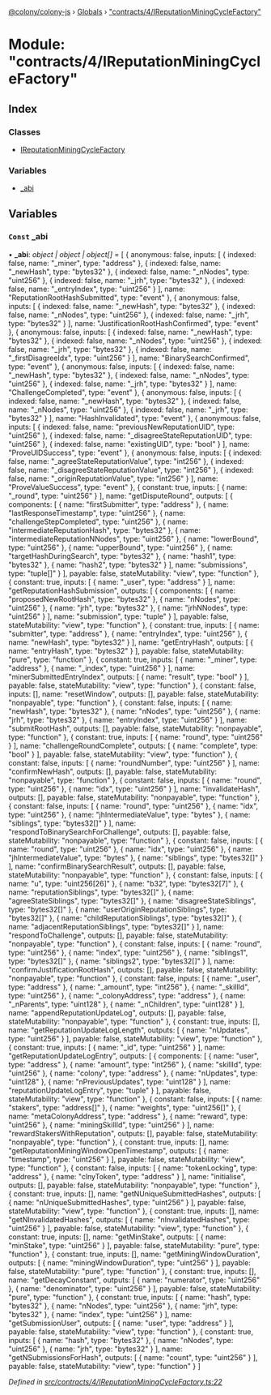 [@colony/colony-js](../README.md) › [Globals](../globals.md) › ["contracts/4/IReputationMiningCycleFactory"](_contracts_4_ireputationminingcyclefactory_.md)

# Module: "contracts/4/IReputationMiningCycleFactory"

## Index

### Classes

* [IReputationMiningCycleFactory](../classes/_contracts_4_ireputationminingcyclefactory_.ireputationminingcyclefactory.md)

### Variables

* [_abi](_contracts_4_ireputationminingcyclefactory_.md#const-_abi)

## Variables

### `Const` _abi

• **_abi**: *object | object | object[]* = [
  {
    anonymous: false,
    inputs: [
      {
        indexed: false,
        name: "_miner",
        type: "address"
      },
      {
        indexed: false,
        name: "_newHash",
        type: "bytes32"
      },
      {
        indexed: false,
        name: "_nNodes",
        type: "uint256"
      },
      {
        indexed: false,
        name: "_jrh",
        type: "bytes32"
      },
      {
        indexed: false,
        name: "_entryIndex",
        type: "uint256"
      }
    ],
    name: "ReputationRootHashSubmitted",
    type: "event"
  },
  {
    anonymous: false,
    inputs: [
      {
        indexed: false,
        name: "_newHash",
        type: "bytes32"
      },
      {
        indexed: false,
        name: "_nNodes",
        type: "uint256"
      },
      {
        indexed: false,
        name: "_jrh",
        type: "bytes32"
      }
    ],
    name: "JustificationRootHashConfirmed",
    type: "event"
  },
  {
    anonymous: false,
    inputs: [
      {
        indexed: false,
        name: "_newHash",
        type: "bytes32"
      },
      {
        indexed: false,
        name: "_nNodes",
        type: "uint256"
      },
      {
        indexed: false,
        name: "_jrh",
        type: "bytes32"
      },
      {
        indexed: false,
        name: "_firstDisagreeIdx",
        type: "uint256"
      }
    ],
    name: "BinarySearchConfirmed",
    type: "event"
  },
  {
    anonymous: false,
    inputs: [
      {
        indexed: false,
        name: "_newHash",
        type: "bytes32"
      },
      {
        indexed: false,
        name: "_nNodes",
        type: "uint256"
      },
      {
        indexed: false,
        name: "_jrh",
        type: "bytes32"
      }
    ],
    name: "ChallengeCompleted",
    type: "event"
  },
  {
    anonymous: false,
    inputs: [
      {
        indexed: false,
        name: "_newHash",
        type: "bytes32"
      },
      {
        indexed: false,
        name: "_nNodes",
        type: "uint256"
      },
      {
        indexed: false,
        name: "_jrh",
        type: "bytes32"
      }
    ],
    name: "HashInvalidated",
    type: "event"
  },
  {
    anonymous: false,
    inputs: [
      {
        indexed: false,
        name: "previousNewReputationUID",
        type: "uint256"
      },
      {
        indexed: false,
        name: "_disagreeStateReputationUID",
        type: "uint256"
      },
      {
        indexed: false,
        name: "existingUID",
        type: "bool"
      }
    ],
    name: "ProveUIDSuccess",
    type: "event"
  },
  {
    anonymous: false,
    inputs: [
      {
        indexed: false,
        name: "_agreeStateReputationValue",
        type: "int256"
      },
      {
        indexed: false,
        name: "_disagreeStateReputationValue",
        type: "int256"
      },
      {
        indexed: false,
        name: "_originReputationValue",
        type: "int256"
      }
    ],
    name: "ProveValueSuccess",
    type: "event"
  },
  {
    constant: true,
    inputs: [
      {
        name: "_round",
        type: "uint256"
      }
    ],
    name: "getDisputeRound",
    outputs: [
      {
        components: [
          {
            name: "firstSubmitter",
            type: "address"
          },
          {
            name: "lastResponseTimestamp",
            type: "uint256"
          },
          {
            name: "challengeStepCompleted",
            type: "uint256"
          },
          {
            name: "intermediateReputationHash",
            type: "bytes32"
          },
          {
            name: "intermediateReputationNNodes",
            type: "uint256"
          },
          {
            name: "lowerBound",
            type: "uint256"
          },
          {
            name: "upperBound",
            type: "uint256"
          },
          {
            name: "targetHashDuringSearch",
            type: "bytes32"
          },
          {
            name: "hash1",
            type: "bytes32"
          },
          {
            name: "hash2",
            type: "bytes32"
          }
        ],
        name: "submissions",
        type: "tuple[]"
      }
    ],
    payable: false,
    stateMutability: "view",
    type: "function"
  },
  {
    constant: true,
    inputs: [
      {
        name: "_user",
        type: "address"
      }
    ],
    name: "getReputationHashSubmission",
    outputs: [
      {
        components: [
          {
            name: "proposedNewRootHash",
            type: "bytes32"
          },
          {
            name: "nNodes",
            type: "uint256"
          },
          {
            name: "jrh",
            type: "bytes32"
          },
          {
            name: "jrhNNodes",
            type: "uint256"
          }
        ],
        name: "submission",
        type: "tuple"
      }
    ],
    payable: false,
    stateMutability: "view",
    type: "function"
  },
  {
    constant: true,
    inputs: [
      {
        name: "submitter",
        type: "address"
      },
      {
        name: "entryIndex",
        type: "uint256"
      },
      {
        name: "newHash",
        type: "bytes32"
      }
    ],
    name: "getEntryHash",
    outputs: [
      {
        name: "entryHash",
        type: "bytes32"
      }
    ],
    payable: false,
    stateMutability: "pure",
    type: "function"
  },
  {
    constant: true,
    inputs: [
      {
        name: "_miner",
        type: "address"
      },
      {
        name: "_index",
        type: "uint256"
      }
    ],
    name: "minerSubmittedEntryIndex",
    outputs: [
      {
        name: "result",
        type: "bool"
      }
    ],
    payable: false,
    stateMutability: "view",
    type: "function"
  },
  {
    constant: false,
    inputs: [],
    name: "resetWindow",
    outputs: [],
    payable: false,
    stateMutability: "nonpayable",
    type: "function"
  },
  {
    constant: false,
    inputs: [
      {
        name: "newHash",
        type: "bytes32"
      },
      {
        name: "nNodes",
        type: "uint256"
      },
      {
        name: "jrh",
        type: "bytes32"
      },
      {
        name: "entryIndex",
        type: "uint256"
      }
    ],
    name: "submitRootHash",
    outputs: [],
    payable: false,
    stateMutability: "nonpayable",
    type: "function"
  },
  {
    constant: true,
    inputs: [
      {
        name: "round",
        type: "uint256"
      }
    ],
    name: "challengeRoundComplete",
    outputs: [
      {
        name: "complete",
        type: "bool"
      }
    ],
    payable: false,
    stateMutability: "view",
    type: "function"
  },
  {
    constant: false,
    inputs: [
      {
        name: "roundNumber",
        type: "uint256"
      }
    ],
    name: "confirmNewHash",
    outputs: [],
    payable: false,
    stateMutability: "nonpayable",
    type: "function"
  },
  {
    constant: false,
    inputs: [
      {
        name: "round",
        type: "uint256"
      },
      {
        name: "idx",
        type: "uint256"
      }
    ],
    name: "invalidateHash",
    outputs: [],
    payable: false,
    stateMutability: "nonpayable",
    type: "function"
  },
  {
    constant: false,
    inputs: [
      {
        name: "round",
        type: "uint256"
      },
      {
        name: "idx",
        type: "uint256"
      },
      {
        name: "jhIntermediateValue",
        type: "bytes"
      },
      {
        name: "siblings",
        type: "bytes32[]"
      }
    ],
    name: "respondToBinarySearchForChallenge",
    outputs: [],
    payable: false,
    stateMutability: "nonpayable",
    type: "function"
  },
  {
    constant: false,
    inputs: [
      {
        name: "round",
        type: "uint256"
      },
      {
        name: "idx",
        type: "uint256"
      },
      {
        name: "jhIntermediateValue",
        type: "bytes"
      },
      {
        name: "siblings",
        type: "bytes32[]"
      }
    ],
    name: "confirmBinarySearchResult",
    outputs: [],
    payable: false,
    stateMutability: "nonpayable",
    type: "function"
  },
  {
    constant: false,
    inputs: [
      {
        name: "u",
        type: "uint256[26]"
      },
      {
        name: "b32",
        type: "bytes32[7]"
      },
      {
        name: "reputationSiblings",
        type: "bytes32[]"
      },
      {
        name: "agreeStateSiblings",
        type: "bytes32[]"
      },
      {
        name: "disagreeStateSiblings",
        type: "bytes32[]"
      },
      {
        name: "userOriginReputationSiblings",
        type: "bytes32[]"
      },
      {
        name: "childReputationSiblings",
        type: "bytes32[]"
      },
      {
        name: "adjacentReputationSiblings",
        type: "bytes32[]"
      }
    ],
    name: "respondToChallenge",
    outputs: [],
    payable: false,
    stateMutability: "nonpayable",
    type: "function"
  },
  {
    constant: false,
    inputs: [
      {
        name: "round",
        type: "uint256"
      },
      {
        name: "index",
        type: "uint256"
      },
      {
        name: "siblings1",
        type: "bytes32[]"
      },
      {
        name: "siblings2",
        type: "bytes32[]"
      }
    ],
    name: "confirmJustificationRootHash",
    outputs: [],
    payable: false,
    stateMutability: "nonpayable",
    type: "function"
  },
  {
    constant: false,
    inputs: [
      {
        name: "_user",
        type: "address"
      },
      {
        name: "_amount",
        type: "int256"
      },
      {
        name: "_skillId",
        type: "uint256"
      },
      {
        name: "_colonyAddress",
        type: "address"
      },
      {
        name: "_nParents",
        type: "uint128"
      },
      {
        name: "_nChildren",
        type: "uint128"
      }
    ],
    name: "appendReputationUpdateLog",
    outputs: [],
    payable: false,
    stateMutability: "nonpayable",
    type: "function"
  },
  {
    constant: true,
    inputs: [],
    name: "getReputationUpdateLogLength",
    outputs: [
      {
        name: "nUpdates",
        type: "uint256"
      }
    ],
    payable: false,
    stateMutability: "view",
    type: "function"
  },
  {
    constant: true,
    inputs: [
      {
        name: "_id",
        type: "uint256"
      }
    ],
    name: "getReputationUpdateLogEntry",
    outputs: [
      {
        components: [
          {
            name: "user",
            type: "address"
          },
          {
            name: "amount",
            type: "int256"
          },
          {
            name: "skillId",
            type: "uint256"
          },
          {
            name: "colony",
            type: "address"
          },
          {
            name: "nUpdates",
            type: "uint128"
          },
          {
            name: "nPreviousUpdates",
            type: "uint128"
          }
        ],
        name: "reputationUpdateLogEntry",
        type: "tuple"
      }
    ],
    payable: false,
    stateMutability: "view",
    type: "function"
  },
  {
    constant: false,
    inputs: [
      {
        name: "stakers",
        type: "address[]"
      },
      {
        name: "weights",
        type: "uint256[]"
      },
      {
        name: "metaColonyAddress",
        type: "address"
      },
      {
        name: "reward",
        type: "uint256"
      },
      {
        name: "miningSkillId",
        type: "uint256"
      }
    ],
    name: "rewardStakersWithReputation",
    outputs: [],
    payable: false,
    stateMutability: "nonpayable",
    type: "function"
  },
  {
    constant: true,
    inputs: [],
    name: "getReputationMiningWindowOpenTimestamp",
    outputs: [
      {
        name: "timestamp",
        type: "uint256"
      }
    ],
    payable: false,
    stateMutability: "view",
    type: "function"
  },
  {
    constant: false,
    inputs: [
      {
        name: "tokenLocking",
        type: "address"
      },
      {
        name: "clnyToken",
        type: "address"
      }
    ],
    name: "initialise",
    outputs: [],
    payable: false,
    stateMutability: "nonpayable",
    type: "function"
  },
  {
    constant: true,
    inputs: [],
    name: "getNUniqueSubmittedHashes",
    outputs: [
      {
        name: "nUniqueSubmittedHashes",
        type: "uint256"
      }
    ],
    payable: false,
    stateMutability: "view",
    type: "function"
  },
  {
    constant: true,
    inputs: [],
    name: "getNInvalidatedHashes",
    outputs: [
      {
        name: "nInvalidatedHashes",
        type: "uint256"
      }
    ],
    payable: false,
    stateMutability: "view",
    type: "function"
  },
  {
    constant: true,
    inputs: [],
    name: "getMinStake",
    outputs: [
      {
        name: "minStake",
        type: "uint256"
      }
    ],
    payable: false,
    stateMutability: "pure",
    type: "function"
  },
  {
    constant: true,
    inputs: [],
    name: "getMiningWindowDuration",
    outputs: [
      {
        name: "miningWindowDuration",
        type: "uint256"
      }
    ],
    payable: false,
    stateMutability: "pure",
    type: "function"
  },
  {
    constant: true,
    inputs: [],
    name: "getDecayConstant",
    outputs: [
      {
        name: "numerator",
        type: "uint256"
      },
      {
        name: "denominator",
        type: "uint256"
      }
    ],
    payable: false,
    stateMutability: "pure",
    type: "function"
  },
  {
    constant: true,
    inputs: [
      {
        name: "hash",
        type: "bytes32"
      },
      {
        name: "nNodes",
        type: "uint256"
      },
      {
        name: "jrh",
        type: "bytes32"
      },
      {
        name: "index",
        type: "uint256"
      }
    ],
    name: "getSubmissionUser",
    outputs: [
      {
        name: "user",
        type: "address"
      }
    ],
    payable: false,
    stateMutability: "view",
    type: "function"
  },
  {
    constant: true,
    inputs: [
      {
        name: "hash",
        type: "bytes32"
      },
      {
        name: "nNodes",
        type: "uint256"
      },
      {
        name: "jrh",
        type: "bytes32"
      }
    ],
    name: "getNSubmissionsForHash",
    outputs: [
      {
        name: "count",
        type: "uint256"
      }
    ],
    payable: false,
    stateMutability: "view",
    type: "function"
  }
]

*Defined in [src/contracts/4/IReputationMiningCycleFactory.ts:22](https://github.com/JoinColony/colonyJS/blob/2830301/src/contracts/4/IReputationMiningCycleFactory.ts#L22)*

